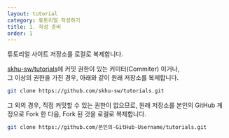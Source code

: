 ```yaml
---
layout: tutorial
category: 튜토리얼 작성하기
title: 1. 작성 준비
order: 1
---
```

튜토리얼 사이트 저장소를 로컬로 복제합니다.

[skhu-sw/tutorials](https://github.com/skhu-sw/tutorials)에 커밋 권한이 있는 커미터(Commiter) 이거나,   
그 이상의 권한을 가진 경우, 아래와 같이 원래 저장소를 복제합니다.

```bash
git clone https://github.com/skhu-sw/tutorials.git
```

그 외의 경우, 직접 커밋할 수 있는 권한이 없으므로, 원래 저장소를 본인의 GitHub 계정으로 Fork 한 다음, Fork 된 것을 로컬로 복제합니다.
```bash
git clone https://github.com/본인의-GitHub-Username/tutorials.git
```
